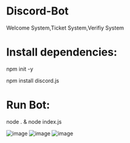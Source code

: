 # Discord-Bot
Welcome System,Ticket System,Verifiy System

# Install dependencies:

npm init -y

npm install discord.js

# Run Bot:
node . 
&
node index.js

![image](https://github.com/user-attachments/assets/c457766e-910a-4749-8995-acf0a2f57db6)
![image](https://github.com/user-attachments/assets/18a89e02-3d5e-4368-8348-6ddac2f0cd95)
![image](https://github.com/user-attachments/assets/479bcf49-88ff-4fa0-9087-e91ecbc38b17)
